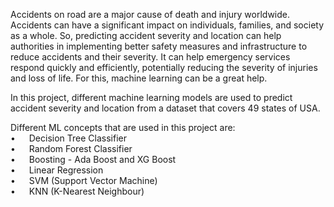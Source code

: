 Accidents on road are a major cause of death and injury worldwide. Accidents can have a significant impact on individuals, families, and society as a whole. So, predicting accident severity and location can help authorities in implementing better safety measures and infrastructure to reduce accidents and their severity. It can help emergency services respond quickly and efficiently, potentially reducing the severity of injuries and loss of life. For this, machine learning can be a great help.

In this project, different machine learning models are used to predict accident severity and location from a dataset that covers 49 states of USA.

Different ML concepts that are used in this project are:
<br>• &emsp; Decision Tree Classifier
<br>• &emsp; Random Forest Classifier
<br>• &emsp; Boosting - Ada Boost and XG Boost
<br>• &emsp; Linear Regression
<br>• &emsp; SVM (Support Vector Machine)
<br>• &emsp; KNN (K-Nearest Neighbour)